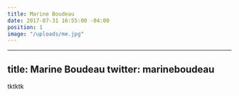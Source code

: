 ```yaml
---
title: Marine Boudeau
date: 2017-07-31 16:55:00 -04:00
position: 1
image: "/uploads/me.jpg"
---
```


---
title: Marine Boudeau
twitter: marineboudeau
---

tktktk